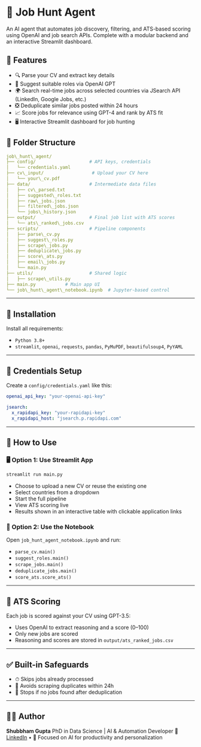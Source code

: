 # 📄 Job Hunt Agent

An AI agent that automates job discovery, filtering, and ATS-based scoring using OpenAI and job search APIs. Complete with a modular backend and an interactive Streamlit dashboard.

## 🚀 Features

- 🔍 Parse your CV and extract key details
- 🧠 Suggest suitable roles via OpenAI GPT
- 🌍 Search real-time jobs across selected countries via JSearch API (LinkedIn, Google Jobs, etc.)
- ❎ Deduplicate similar jobs posted within 24 hours
- 📈 Score jobs for relevance using GPT-4 and rank by ATS fit
- 🖥 Interactive Streamlit dashboard for job hunting

## 📁 Folder Structure

```yaml
job\_hunt\_agent/
├── config/                    # API keys, credentials
│   └── credentials.yaml
├── cv\_input/                  # Upload your CV here
│   └── your\_cv.pdf
├── data/                      # Intermediate data files
│   ├── cv\_parsed.txt
│   ├── suggested\_roles.txt
│   ├── raw\_jobs.json
│   ├── filtered\_jobs.json
│   └── jobs\_history.json
├── output/                    # Final job list with ATS scores
│   └── ats\_ranked\_jobs.csv
├── scripts/                   # Pipeline components
│   ├── parse\_cv.py
│   ├── suggest\_roles.py
│   ├── scrape\_jobs.py
│   ├── deduplicate\_jobs.py
│   ├── score\_ats.py
│   ├── email\_jobs.py
│   └── main.py
├── utils/                     # Shared logic
│   ├── scrape\_utils.py
├── main.py           # Main app UI
└── job\_hunt\_agent\_notebook.ipynb  # Jupyter-based control
```

---

## 🔧 Installation

Install all requirements:

* `Python 3.8+`
* `streamlit`, `openai`, `requests`, `pandas`, `PyMuPDF`, `beautifulsoup4`, `PyYAML`

---

## 🔐 Credentials Setup

Create a `config/credentials.yaml` like this:

```yaml
openai_api_key: "your-openai-api-key"

jsearch:
  x_rapidapi_key: "your-rapidapi-key"
  x_rapidapi_host: "jsearch.p.rapidapi.com"
```

---

## 🧪 How to Use

### 🖥 Option 1: Use Streamlit App

```bash
streamlit run main.py
```

* Choose to upload a new CV or reuse the existing one
* Select countries from a dropdown
* Start the full pipeline
* View ATS scoring live
* Results shown in an interactive table with clickable application links

### 📘 Option 2: Use the Notebook

Open `job_hunt_agent_notebook.ipynb` and run:

* `parse_cv.main()`
* `suggest_roles.main()`
* `scrape_jobs.main()`
* `deduplicate_jobs.main()`
* `score_ats.score_ats()`

---

## 🤖 ATS Scoring

Each job is scored against your CV using GPT-3.5:

* Uses OpenAI to extract reasoning and a score (0–100)
* Only new jobs are scored
* Reasoning and scores are stored in `output/ats_ranked_jobs.csv`

---

## ✅ Built-in Safeguards

* ⏱ Skips jobs already processed
* 🔁 Avoids scraping duplicates within 24h
* 🚫 Stops if no jobs found after deduplication

---

## 👨‍💻 Author

**Shubbham Gupta**
PhD in Data Science | AI & Automation Developer
🔗 [LinkedIn](https://linkedin.com/in/shubbhamgupta) • 🧠 Focused on AI for productivity and personalization
